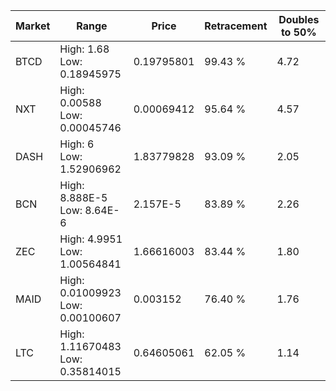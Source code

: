 | Market | Range | Price| Retracement | Doubles to 50% |
| --- | --- | --- | --- | --- |
| BTCD | High: 1.68<br />Low: 0.18945975 | 0.19795801 | 99.43 % | 4.72 |
| NXT | High: 0.00588<br />Low: 0.00045746 | 0.00069412 | 95.64 % | 4.57 |
| DASH | High: 6<br />Low: 1.52906962 | 1.83779828 | 93.09 % | 2.05 |
| BCN | High: 8.888E-5<br />Low: 8.64E-6 | 2.157E-5 | 83.89 % | 2.26 |
| ZEC | High: 4.9951<br />Low: 1.00564841 | 1.66616003 | 83.44 % | 1.80 |
| MAID | High: 0.01009923<br />Low: 0.00100607 | 0.003152 | 76.40 % | 1.76 |
| LTC | High: 1.11670483<br />Low: 0.35814015 | 0.64605061 | 62.05 % | 1.14 |
